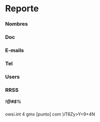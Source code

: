 # Reporte

### Nombres

### Doc

### E-mails

### Tel

### Users

### RRSS



##### !@#$%
owsi.int 4 gmx [punto] com
$)i$T6Zy>Y=9+4N
